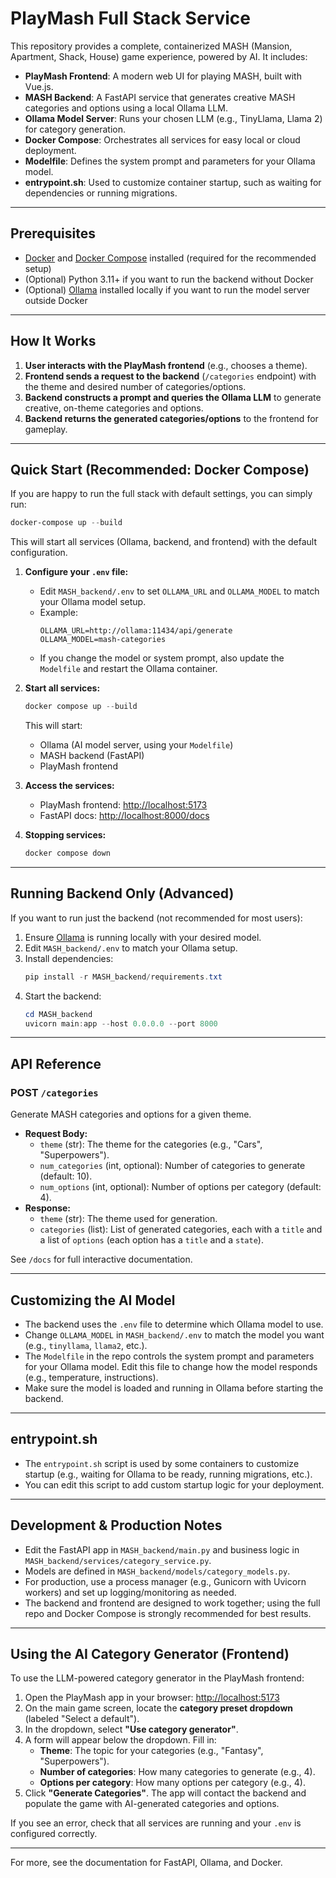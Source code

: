 # PlayMash Full Stack Service

This repository provides a complete, containerized MASH (Mansion, Apartment, Shack, House) game experience, powered by AI. It includes:

- **PlayMash Frontend**: A modern web UI for playing MASH, built with Vue.js.
- **MASH Backend**: A FastAPI service that generates creative MASH categories and options using a local Ollama LLM.
- **Ollama Model Server**: Runs your chosen LLM (e.g., TinyLlama, Llama 2) for category generation.
- **Docker Compose**: Orchestrates all services for easy local or cloud deployment.
- **Modelfile**: Defines the system prompt and parameters for your Ollama model.
- **entrypoint.sh**: Used to customize container startup, such as waiting for dependencies or running migrations.

---

## Prerequisites

- [Docker](https://www.docker.com/get-started) and [Docker Compose](https://docs.docker.com/compose/) installed (required for the recommended setup)
- (Optional) Python 3.11+ if you want to run the backend without Docker
- (Optional) [Ollama](https://ollama.com/) installed locally if you want to run the model server outside Docker

---

## How It Works

1. **User interacts with the PlayMash frontend** (e.g., chooses a theme).
2. **Frontend sends a request to the backend** (`/categories` endpoint) with the theme and desired number of categories/options.
3. **Backend constructs a prompt and queries the Ollama LLM** to generate creative, on-theme categories and options.
4. **Backend returns the generated categories/options** to the frontend for gameplay.

---

## Quick Start (Recommended: Docker Compose)

If you are happy to run the full stack with default settings, you can simply run:
```powershell
docker-compose up --build
```
This will start all services (Ollama, backend, and frontend) with the default configuration.

1. **Configure your `.env` file:**
   - Edit `MASH_backend/.env` to set `OLLAMA_URL` and `OLLAMA_MODEL` to match your Ollama model setup.
   - Example:
     ```
     OLLAMA_URL=http://ollama:11434/api/generate
     OLLAMA_MODEL=mash-categories
     ```
   - If you change the model or system prompt, also update the `Modelfile` and restart the Ollama container.

2. **Start all services:**
   ```powershell
   docker compose up --build
   ```
   This will start:
   - Ollama (AI model server, using your `Modelfile`)
   - MASH backend (FastAPI)
   - PlayMash frontend

3. **Access the services:**
   - PlayMash frontend: [http://localhost:5173](http://localhost:5173)
   - FastAPI docs: [http://localhost:8000/docs](http://localhost:8000/docs)

4. **Stopping services:**
   ```powershell
   docker compose down
   ```

---

## Running Backend Only (Advanced)

If you want to run just the backend (not recommended for most users):

1. Ensure [Ollama](https://ollama.com/) is running locally with your desired model.
2. Edit `MASH_backend/.env` to match your Ollama setup.
3. Install dependencies:
   ```powershell
   pip install -r MASH_backend/requirements.txt
   ```
4. Start the backend:
   ```powershell
   cd MASH_backend
   uvicorn main:app --host 0.0.0.0 --port 8000
   ```

---

## API Reference

### POST `/categories`
Generate MASH categories and options for a given theme.

- **Request Body:**
  - `theme` (str): The theme for the categories (e.g., "Cars", "Superpowers").
  - `num_categories` (int, optional): Number of categories to generate (default: 10).
  - `num_options` (int, optional): Number of options per category (default: 4).
- **Response:**
  - `theme` (str): The theme used for generation.
  - `categories` (list): List of generated categories, each with a `title` and a list of `options` (each option has a `title` and a `state`).

See `/docs` for full interactive documentation.

---

## Customizing the AI Model

- The backend uses the `.env` file to determine which Ollama model to use.
- Change `OLLAMA_MODEL` in `MASH_backend/.env` to match the model you want (e.g., `tinyllama`, `llama2`, etc.).
- The `Modelfile` in the repo controls the system prompt and parameters for your Ollama model. Edit this file to change how the model responds (e.g., temperature, instructions).
- Make sure the model is loaded and running in Ollama before starting the backend.

---

## entrypoint.sh

- The `entrypoint.sh` script is used by some containers to customize startup (e.g., waiting for Ollama to be ready, running migrations, etc.).
- You can edit this script to add custom startup logic for your deployment.

---

## Development & Production Notes

- Edit the FastAPI app in `MASH_backend/main.py` and business logic in `MASH_backend/services/category_service.py`.
- Models are defined in `MASH_backend/models/category_models.py`.
- For production, use a process manager (e.g., Gunicorn with Uvicorn workers) and set up logging/monitoring as needed.
- The backend and frontend are designed to work together; using the full repo and Docker Compose is strongly recommended for best results.

---

## Using the AI Category Generator (Frontend)

To use the LLM-powered category generator in the PlayMash frontend:

1. Open the PlayMash app in your browser: [http://localhost:5173](http://localhost:5173)
2. On the main game screen, locate the **category preset dropdown** (labeled "Select a default").
3. In the dropdown, select **"Use category generator"**.
4. A form will appear below the dropdown. Fill in:
   - **Theme**: The topic for your categories (e.g., "Fantasy", "Superpowers").
   - **Number of categories**: How many categories to generate (e.g., 4).
   - **Options per category**: How many options per category (e.g., 4).
5. Click **"Generate Categories"**. The app will contact the backend and populate the game with AI-generated categories and options.

If you see an error, check that all services are running and your `.env` is configured correctly.

---

For more, see the documentation for FastAPI, Ollama, and Docker.
